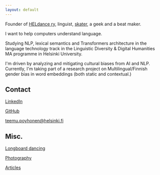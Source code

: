 ```yaml
---
layout: default
---
```



Founder of [HELdance ry](https://www.facebook.com/HELdanceCrew/), linguist, [skater](https://www.instagram.com/longteemu/), a geek and a beat maker.

I want to help computers understand language. 

Studying NLP, lexical semantics and Transformers architecture in the language technology track in the Linguistic Diversity & Digital Humanities MA programme in Helsinki University.

I'm driven by analyzing and mitigating cultural biases from AI and NLP. Currently, I'm taking part of a research project on Multilingual/Finnish gender bias in word embeddings (both static and contextual.)

## Contact

[LinkedIn](https://fi.linkedin.com/in/teemu-p%C3%B6yh%C3%B6nen-b26542157)

[GitHub](https://github.com/teemursu)

teemu.poyhonen@helsinki.fi

## Misc.

[Longboard dancing](https://www.instagram.com/longteemu/)

[Photography](https://www.instagram.com/teemusnaps)

[Articles](https://btsbzine.com/?author=5a1af41b53450a9c544d9a19) 




